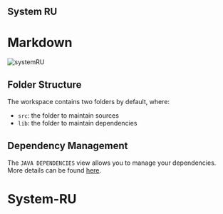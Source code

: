 ## System RU

# Markdown
![systemRU](https://user-images.githubusercontent.com/52515361/101966372-45902400-3bf6-11eb-877d-daba2098e480.png)


## Folder Structure

The workspace contains two folders by default, where:

- `src`: the folder to maintain sources
- `lib`: the folder to maintain dependencies

## Dependency Management

The `JAVA DEPENDENCIES` view allows you to manage your dependencies. More details can be found [here](https://github.com/microsoft/vscode-java-pack/blob/master/release-notes/v0.9.0.md#work-with-jar-files-directly).
# System-RU

